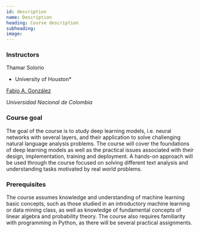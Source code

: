 ```yaml
---
id: description
name: Description
heading: Course description
subheading: 
image: 
---
```


### Instructors
Thamar Solorio

* University of Houston*

[Fabio A. González](http://dis.unal.edu.co/~fgonza/)  
  
*Universidad Nacional de Colombia*

### Course goal
The goal of the course is to study deep learning models, i.e. neural networks with several layers,  and their application to solve challenging natural language analysis problems. The course will cover the  foundations of deep learning models as well as the practical issues associated with their design, implementation, training and deployment. A hands-on approach will be used through the course focused on solving different text analysis and understanding tasks motivated by real world problems. 

### Prerequisites
The course assumes knowledge and understanding of machine learning basic concepts, such as those studied in an introductory machine learning or data mining class, as well as knowledge of fundamental concepts of linear algebra and probability theory. The course also requires familiarity with programming in Python, as there will be several practical assignments. 
